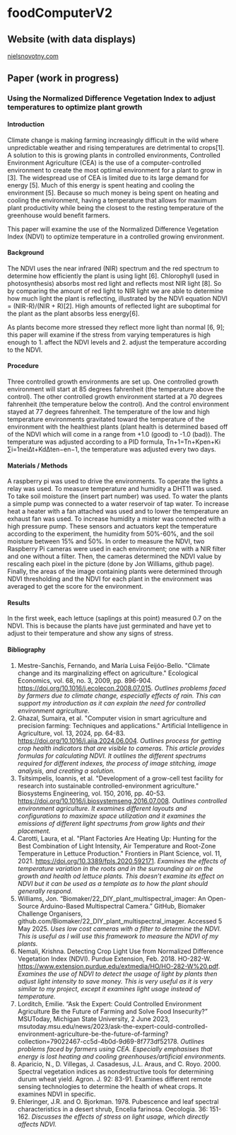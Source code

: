 # foodComputerV2
## Website (with data displays)
[nielsnovotny.com](http://nielsnovotny.com/)
## Paper (work in progress)
### Using the Normalized Difference Vegetation Index to adjust temperatures to optimize plant growth
#### Introduction
Climate change is making farming increasingly difficult in the wild where unpredictable weather and rising temperatures are detrimental to crops[1]. A solution to this is growing plants in controlled environments, Controlled Environment Agriculture (CEA) is the use of a computer-controlled environment to create the most optimal environment for a plant to grow in [3]. The widespread use of CEA is limited due to its large demand for energy [5]. Much of this energy is spent heating and cooling the environment [5]. Because so much money is being spent on heating and cooling the environment, having a temperature that allows for maximum plant productivity while being the closest to the resting temperature of the greenhouse would benefit farmers.

This paper will examine the use of the Normalized Difference Vegetation Index (NDVI) to optimize temperature in a controlled growing environment.
#### Background
The NDVI uses the near infrared (NIR) spectrum and the red spectrum to determine how efficiently the plant is using light [6]. Chlorophyll (used in photosynthesis) absorbs most red light and reflects most NIR light [8]. So by comparing the amount of red light to NIR light we are able to determine how much light the plant is reflecting, illustrated by the NDVI equation NDVI = (NIR-R)/(NIR + R)[2]. High amounts of reflected light are suboptimal for the plant as the plant absorbs less energy[6].

As plants become more stressed they reflect more light than normal [6, 9]; this paper will examine if the stress from varying temperatures is high enough to 1. affect the NDVI levels and 2. adjust the temperature according to the NDVI.
#### Procedure
Three controlled growth environments are set up. One controlled growth environment will start at 85 degrees fahrenheit (the temperature above the control). The other controlled growth environment started at a 70 degrees fahrenheit (the  temperature below the control). And the control environment stayed at 77 degrees fahrenheit. The temperature of the low and high temperature environments gravitated toward the temperature of the environment with the healthiest plants (plant  health is determined based off of the NDVI which will come in a range from +1.0 (good) to -1.0 (bad)). The temperature was adjusted according to a PID formula, Tn+1​=Tn​+Kp​en​+Ki​∑i=1n​ei​Δt+Kd​Δten​−en−1​, the temperature was adjusted every two days.
#### Materials / Methods
A raspberry pi was used to drive the environments. To operate the lights a relay was used. To measure temperature and humidity a DHT11 was used. To take soil moisture the (insert part number) was used. To water the plants a simple pump was connected to a water reservoir of tap water. To increase heat a heater with a fan attached was used and to lower the temperature an exhaust fan was used. To increase humidity a mister was connected with a high pressure pump. These sensors and actuators kept the temperature according to the experiment, the humidity from 50%-60%, and the soil moisture between 15% and 50%. In order to measure the NDVI, two Raspberry Pi cameras were used in each environment; one with a NIR filter and one without a filter. Then, the cameras determined the NDVI value by rescaling each pixel in the picture (done by Jon Williams, github page). Finally, the areas of the image containing plants were determined through NDVI thresholding and the NDVI for each plant in the environment was averaged to get the score for the environment.
#### Results
In the first week, each lettuce (saplings at this point) measured 0.7 on the NDVI. This is because the plants have just germinated and have yet to adjust to their temperature and show any signs of stress.
#### Bibliography
1. Mestre-Sanchís, Fernando, and María Luisa Feijóo-Bello. "Climate change and its marginalizing effect on agriculture." Ecological Economics, vol. 68, no. 3, 2009, pp. 896-904. https://doi.org/10.1016/j.ecolecon.2008.07.015.
*Outlines problems faced by farmers due to climate change, especially effects of rain. This can support my introduction as it can explain the need for controlled environment agriculture.*
2. Ghazal, Sumaira, et al. "Computer vision in smart agriculture and precision farming: Techniques and applications." Artificial Intelligence in Agriculture, vol. 13, 2024, pp. 64-83. https://doi.org/10.1016/j.aiia.2024.06.004.
*Outlines process for getting crop health indicators that are visible to cameras. This article provides formulas for calculating NDVI. It outlines the different spectrums required for different indexes, the process of image stitching, image analysis, and creating a solution.*
3. Tsitsimpelis, Ioannis, et al. "Development of a grow-cell test facility for research into sustainable controlled-environment agriculture." Biosystems Engineering, vol. 150, 2016, pp. 40-53. https://doi.org/10.1016/j.biosystemseng.2016.07.008.
*Outlines controlled environment agriculture. It examines different layouts and configurations to maximize space utilization and it examines the emissions of different light spectrums from grow lights and their placement.*
4. Carotti, Laura, et al. "Plant Factories Are Heating Up: Hunting for the Best Combination of Light Intensity, Air Temperature and Root-Zone Temperature in Lettuce Production." Frontiers in Plant Science, vol. 11, 2021. https://doi.org/10.3389/fpls.2020.592171.
*Examines the effects of temperature variation in the roots and in the surrounding air on the growth and health od lettuce plants. This doesn’t examine its effect on NDVI but it can be used as a template as to how the plant should generally respond.*
5. Williams, Jon. “Biomaker/22_DIY_plant_multispectral_imager: An Open-Source Arduino-Based Multispectral Camera.” GitHub, Biomaker Challenge Organisers, github.com/Biomaker/22_DIY_plant_multispectral_imager. Accessed 5 May 2025. 
*Uses low cost cameras with a filter to determine the NDVI. This is useful as I will use this framework to measure the NDVI of my plants.*
6. Nemali, Krishna. Detecting Crop Light Use from Normalized Difference Vegetation Index (NDVI). Purdue Extension, Feb. 2018. HO-282-W. https://www.extension.purdue.edu/extmedia/HO/HO-282-W%20.pdf.
*Examines the use of NDVI to detect the usage of light by plants then adjust light intensity to save money. This is very useful as it is very similar to my project, except it examines light usage instead of temperature.*
7. Lorditch, Emilie. “Ask the Expert: Could Controlled Environment Agriculture Be the Future of Farming and Solve Food Insecurity?” MSUToday, Michigan State University, 2 June 2023, msutoday.msu.edu/news/2023/ask-the-expert-could-controlled-environment-agriculture-be-the-future-of-farming?collection=79022467-cc5d-4b0d-9d69-8f773df52178. 
*Outlines problems faced by farmers using CEA. Especially emphasises that energy is lost heating and cooling greenhouses/artificial environments.*
8. Aparicio, N., D. Villegas, J. Casadesus, J.L. Araus, and C. Royo. 2000. Spectral vegetation indices as nondestructive tools for determining durum wheat yield. Agron. J. 92: 83-91.
Examines different remote sensing technologies to determine the health of wheat crops. It examines NDVI in specific.
9. Ehleringer, J.R. and O. Bjorkman. 1978. Pubescence and leaf spectral characteristics in a desert shrub, Encelia farinosa. Oecologia. 36: 151-162.
*Discusses the effects of stress on light usage, which directly affects NDVI.*


